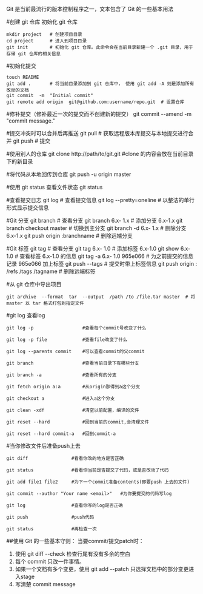 Git 是当前最流行的版本控制程序之一，文本包含了 Git 的一些基本用法 

#创建 git 仓库 初始化 git 仓库

    mkdir project   # 创建项目目录 
    cd project      # 进入到项目目录 
    git init        # 初始化 git 仓库。此命令会在当前目录新建一个 .git 目录，用于存储 git 仓库的相关信息


#初始化提交

    touch README 
    git add .       # 将当前目录添加到 git 仓库中， 使用 git add -A 则是添加所有改动的文档 
    git commit  -m  "Initial commit" 
    git remote add origin  git@github.com:username/repo.git  # 设置仓库


#修补提交（修补最近一次的提交而不创建新的提交）
    git commit  --amend  -m  "commit message."

#提交冲突时可以合并后再推送
    git pull  # 获取远程版本库提交与本地提交进行合并 
    git push  # 提交

#使用别人的仓库
    git clone http://path/to/git.git  #clone 的内容会放在当前目录下的新目录

#将代码从本地回传到仓库
    git push  -u origin master

#使用 git status 查看文件状态
    git status

#查看提交日志
    git log  # 查看提交信息 
    git log  --pretty=oneline  # 以整洁的单行形式显示提交信息

#Git 分支
    git branch  # 查看分支 
    git branch  6.x- 1.x  # 添加分支 6.x-1.x 
    git branch checkout master  # 切换到主分支 
    git branch  -d  6.x- 1.x  # 删除分支 6.x-1.x 
    git push origin :branchname  # 删除远端分支

#Git 标签
    git tag  # 查看分支 
    git tag  6.x- 1.0  # 添加标签 6.x-1.0 
    git show  6.x- 1.0  # 查看标签 6.x-1.0 的信息 
    git tag  -a  6.x- 1.0 965e066  # 为之前提交的信息记录 965e066 加上标签 
    git push  --tags  # 提交时带上标签信息 
    git push origin : /refs /tags /tagname  # 删除远端标签

#从 git 仓库中导出项目

    git archive  --format  tar  --output  /path /to /file.tar master  # 将 master 以 tar 格式打包到指定文件


#git log 查看log

    git log -p                  #查看每个commit号改变了什么
    
    git log -p file             #查看file改变了什么
    
    git log --parents commit    #可以查看commit的父commit
    
    git branch                  #查看当前目录下有哪些分支
    
    git branch -a               #查看所有的分支
    
    git fetch origin a:a        #从origin那得到a这个分支
    
    git checkout a              #进入a这个分支
    
    git clean -xdf              #清空以前配置，编译的文件
    
    git reset --hard            #回到当前的commit,会清理文件
    
    git reset --hard commit-a   #回到commit-a

 
#当你修改文件后准备push上去

    git diff                #看看你改的地方是否正确 
    
    git status              #看看你当前是否提交了代码，或是否改动了代码
    
    git add file1 file2     #为下一个commit准备contents(即要push 上去的文件)
    
    git commit --author "Your name <email>"   #为你要提交的代码写log
    
    git log                 #查看你写的log是否正确
    
    git push                #push代码
    
    git status              #再检查一次


##使用 Git 的一些基本守则： 当要commit/提交patch时：

1. 使用 git diff --check 检查行尾有没有多余的空白
2. 每个 commit 只改一件事情。
3. 如果一个文档有多个变更，使用 git add --patch 只选择文档中的部分变更进入stage
4. 写清楚 commit message



